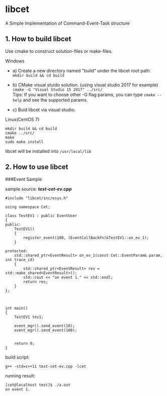 # libcet
A Simple Implementation of Command-Event-Task structure

## 1. How to build libcet
Use cmake to construct solution-files or make-files.

Windows

- a) Create a new directory named "build" under the libcet root path.    
`mkdir build && cd build`

- b) CMake visual stuido solution. (using visual studio 2017 for example)   
`cmake -G "Visual Studio 15 2017" ../src/`   
Tips: If you want to choose other -G flag params, you can type `cmake --help` and see the supported params.

- c) Buid libcet via visual studio.

Linux(CentOS 7)

	mkdir build && cd build
	cmake ../src/
	make
	sudo make install

libcet will be installed into `/usr/local/lib`


## 2. How to use libcet
###Event Sample

sample source: *__test-cet-ev.cpp__*

	#include "libcet/inc/esys.h"
	
	using namespace Cet;
	
	class TestEV1 : public EventUser
	{
	public:
		TestEV1()
		{
			register_event(100, (EventCallBackFn)&TestEV1::on_ev_1);
		}
	
	protected:
		std::shared_ptr<EventResult> on_ev_1(const Cet::EventParam& param, int trace_id)
		{
			std::shared_ptr<EventResult> res = std::make_shared<EventResult>();
			std::cout << "on event 1." << std::endl;
			return res;
		}
	};
	
	
	
	int main()
	{
		TestEV1 tev1;
	
		event_mgr().send_event(10);
		event_mgr().send_event(100);
		
	
	    return 0;
	}

build script:

	g++ -std=c++11 test-cet-ev.cpp -lcet


running result:

	[cet@localhost test]$ ./a.out 
	on event 1.


